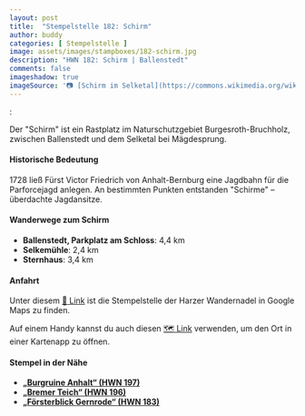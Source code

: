 ```yaml
---
layout: post
title:  "Stempelstelle 182: Schirm"
author: buddy
categories: [ Stempelstelle ]
image: assets/images/stampboxes/182-schirm.jpg
description: "HWN 182: Schirm | Ballenstedt"
comments: false
imageshadow: true
imageSource: '📷 [Schirm im Selketal](https://commons.wikimedia.org/wiki/File:Schirm_im_Selketal.jpg) von <a href="//commons.wikimedia.org/wiki/User:FB1969" title="User:FB1969">FB1969</a> unter Lizenz [CC BY-SA 4.0](https://creativecommons.org/licenses/by-sa/4.0)'
---
```



:


Der "Schirm" ist ein Rastplatz im Naturschutzgebiet Burgesroth-Bruchholz, zwischen Ballenstedt und dem Selketal bei Mägdesprung. 

#### Historische Bedeutung

1728 ließ Fürst Victor Friedrich von Anhalt-Bernburg eine Jagdbahn für die Parforcejagd anlegen. An bestimmten Punkten entstanden "Schirme" – überdachte Jagdansitze. 

#### Wanderwege zum Schirm

- **Ballenstedt, Parkplatz am Schloss**: 4,4 km
- **Selkemühle**: 2,4 km
- **Sternhaus**: 3,4 km



#### Anfahrt

Unter diesem [📍 Link](https://www.google.com/maps/dir/?api=1&origin=&destination=51.69141%2C%2011.18253) ist die Stempelstelle der Harzer Wandernadel in Google Maps zu finden.

<div class="android-only">
  Auf einem Handy kannst du auch diesen 
  <a href="geo:51.69141,11.18253">🗺️ Link</a> 
  verwenden, um den Ort in einer Kartenapp zu öffnen.
  <p></p>
</div>

#### Stempel in der Nähe

- [**„Burgruine Anhalt“ (HWN 197)**](/stempelstelle-197-burgruine-anhalt)
- [**„Bremer Teich“ (HWN 196)**](/stempelstelle-196-bremer-teich)
- [**„Försterblick Gernrode“ (HWN 183)**](/stempelstelle-183-foersterblick-gernrode)
